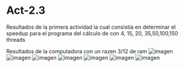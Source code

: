 # Act-2.3

Resultados de la primera actividad la cual consistía en determinar el speedup para el programa del cálculo de con 4, 15, 20, 35,50,100,150 threads

Resultados de la computadora con un razen 3/12 de ram
![imagen](https://user-images.githubusercontent.com/57539193/203846930-bdbb2a39-5cc6-4170-b138-920c2ae6d85e.png)
![imagen](https://user-images.githubusercontent.com/57539193/203846953-bc2799d0-91f1-47cf-add3-205cf77c529c.png)
![imagen](https://user-images.githubusercontent.com/57539193/203846978-37ddc267-cd48-4c8b-aa95-0ed78e785e3a.png)
![imagen](https://user-images.githubusercontent.com/57539193/203847017-c84ac2d0-d5bc-481f-8613-e1b7f47e0598.png)
![imagen](https://user-images.githubusercontent.com/57539193/203847056-27de1439-ac72-4e76-b510-eda8398e73da.png)
![imagen](https://user-images.githubusercontent.com/57539193/203847099-b69216fc-bbcf-49eb-8406-20bf2953a021.png)
![imagen](https://user-images.githubusercontent.com/57539193/203847114-90e3c512-12f2-420b-b44d-5063ce55498f.png)
